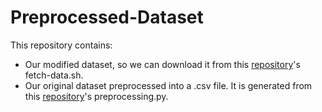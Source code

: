 # Preprocessed-Dataset

This repository contains:
- Our modified dataset, so we can download it from this [repository](https://github.com/ECS171-Team-15/ECS171-Team-15)'s fetch-data.sh.
- Our original dataset preprocessed into a .csv file. It is generated from this [repository](https://github.com/ECS171-Team-15/ECS171-Team-15)'s preprocessing.py.
